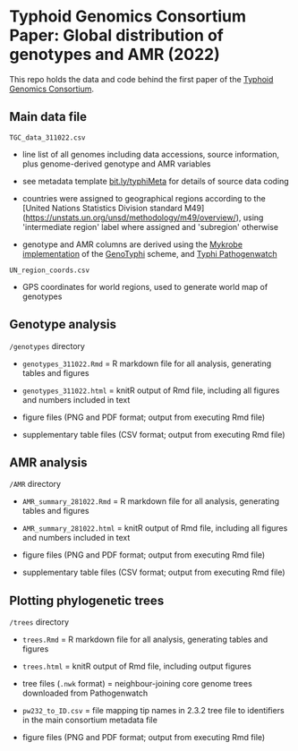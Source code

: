 # Typhoid Genomics Consortium Paper: Global distribution of genotypes and AMR (2022)

This repo holds the data and code behind the first paper of the [Typhoid Genomics Consortium](https://typhoidgenomics.org/).

## Main data file 

`TGC_data_311022.csv`

* line list of all genomes including data accessions, source information, plus genome-derived genotype and AMR variables

* see metadata template [bit.ly/typhiMeta](bit.ly/typhiMeta) for details of source data coding

* countries were assigned to geographical regions according to the [United Nations Statistics Division standard M49] (https://unstats.un.org/unsd/methodology/m49/overview/), using 'intermediate region' label where assigned and 'subregion' otherwise 

* genotype and AMR columns are derived using the [Mykrobe implementation](https://github.com/katholt/genotyphi) of the [GenoTyphi](https://doi.org/10.1093/infdis/jiab414) scheme, and [Typhi Pathogenwatch](https://doi.org/10.1038/s41467-021-23091-2)

`UN_region_coords.csv` 

* GPS coordinates for world regions, used to generate world map of genotypes

## Genotype analysis

`/genotypes` directory

* `genotypes_311022.Rmd` = R markdown file for all analysis, generating tables and figures

* `genotypes_311022.html` = knitR output of Rmd file, including all figures and numbers included in text

* figure files (PNG and PDF format; output from executing Rmd file)

* supplementary table files (CSV format; output from executing Rmd file)

## AMR analysis

`/AMR` directory

* `AMR_summary_281022.Rmd` = R markdown file for all analysis, generating tables and figures

* `AMR_summary_281022.html` = knitR output of Rmd file, including all figures and numbers included in text

* figure files (PNG and PDF format; output from executing Rmd file)

* supplementary table files (CSV format; output from executing Rmd file)

## Plotting phylogenetic trees

`/trees` directory

* `trees.Rmd` = R markdown file for all analysis, generating tables and figures

* `trees.html` = knitR output of Rmd file, including output figures

* tree files (`.nwk` format) = neighbour-joining core genome trees downloaded from Pathogenwatch

* `pw232_to_ID.csv` = file mapping tip names in 2.3.2 tree file to identifiers in the main consortium metadata file

* figure files (PNG and PDF format; output from executing Rmd file)

